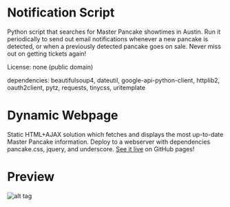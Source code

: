 Notification Script
====

Python script that searches for Master Pancake showtimes in Austin. Run it periodically to send out email notifications whenever a new pancake is detected, or when a previously detected pancake goes on sale. Never miss out on getting tickets again!

License: none (public domain)

dependencies: beautifulsoup4, dateutil, google-api-python-client, httplib2,
              oauth2client, pytz, requests, tinycss, uritemplate

Dynamic Webpage
====

Static HTML+AJAX solution which fetches and displays the most up-to-date Master Pancake information. Deploy to a webserver with dependencies pancake.css, jquery, and underscore. [See it live](http://lexicalunit.github.io/pancake-master) on GitHub pages!

Preview
====

![alt tag](http://lexicalunit.github.io/pancake-master/resources/image/preview.png)
